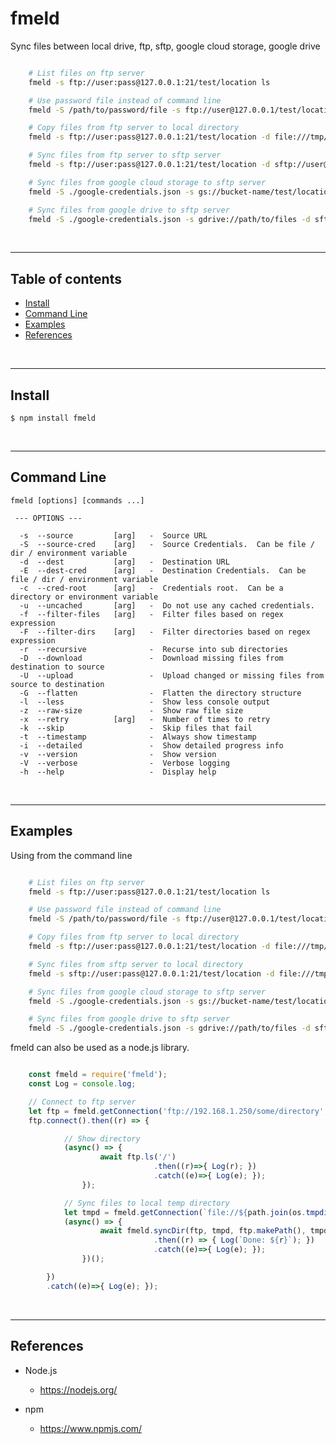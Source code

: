 
# fmeld

Sync files between local drive, ftp, sftp, google cloud storage, google drive


``` bash

    # List files on ftp server
    fmeld -s ftp://user:pass@127.0.0.1:21/test/location ls

    # Use password file instead of command line
    fmeld -S /path/to/password/file -s ftp://user@127.0.0.1/test/location ls

    # Copy files from ftp server to local directory
    fmeld -s ftp://user:pass@127.0.0.1:21/test/location -d file:///tmp/some/path cp

    # Sync files from ftp server to sftp server
    fmeld -s ftp://user:pass@127.0.0.1:21/test/location -d sftp://user@127.0.0.1:22/test/location sync -Ur

    # Sync files from google cloud storage to sftp server
    fmeld -S ./google-credentials.json -s gs://bucket-name/test/location -d sftp://user@127.0.0.1:22/test/location sync -Ur

    # Sync files from google drive to sftp server
    fmeld -S ./google-credentials.json -s gdrive://path/to/files -d sftp://user@127.0.0.1:22/upload/location sync -Ur

```
&nbsp;


---------------------------------------------------------------------
## Table of contents

* [Install](#install)
* [Command Line](#command-line)
* [Examples](#examples)
* [References](#references)

&nbsp;


---------------------------------------------------------------------
## Install

    $ npm install fmeld

&nbsp;


---------------------------------------------------------------------
## Command Line

```
fmeld [options] [commands ...]

 --- OPTIONS ---

  -s  --source         [arg]   -  Source URL
  -S  --source-cred    [arg]   -  Source Credentials.  Can be file / dir / environment variable
  -d  --dest           [arg]   -  Destination URL
  -E  --dest-cred      [arg]   -  Destination Credentials.  Can be file / dir / environment variable
  -c  --cred-root      [arg]   -  Credentials root.  Can be a directory or environment variable
  -u  --uncached       [arg]   -  Do not use any cached credentials.
  -f  --filter-files   [arg]   -  Filter files based on regex expression
  -F  --filter-dirs    [arg]   -  Filter directories based on regex expression
  -r  --recursive              -  Recurse into sub directories
  -D  --download               -  Download missing files from destination to source
  -U  --upload                 -  Upload changed or missing files from source to destination
  -G  --flatten                -  Flatten the directory structure
  -l  --less                   -  Show less console output
  -z  --raw-size               -  Show raw file size
  -x  --retry          [arg]   -  Number of times to retry
  -k  --skip                   -  Skip files that fail
  -t  --timestamp              -  Always show timestamp
  -i  --detailed               -  Show detailed progress info
  -v  --version                -  Show version
  -V  --verbose                -  Verbose logging
  -h  --help                   -  Display help

```

&nbsp;


---------------------------------------------------------------------
## Examples


Using from the command line

``` bash

    # List files on ftp server
    fmeld -s ftp://user:pass@127.0.0.1:21/test/location ls

    # Use password file instead of command line
    fmeld -S /path/to/password/file -s ftp://user@127.0.0.1/test/location ls

    # Copy files from ftp server to local directory
    fmeld -s ftp://user:pass@127.0.0.1:21/test/location -d file:///tmp/some/path cp

    # Sync files from sftp server to local directory
    fmeld -s sftp://user:pass@127.0.0.1:21/test/location -d file:///tmp/some/path sync -Dr

    # Sync files from google cloud storage to sftp server
    fmeld -S ./google-credentials.json -s gs://bucket-name/test/location -d sftp://user@127.0.0.1:22/test/location sync -Ur

    # Sync files from google drive to sftp server
    fmeld -S ./google-credentials.json -s gdrive://path/to/files -d sftp://user@127.0.0.1:22/upload/location sync -Ur

```


fmeld can also be used as a node.js library.

``` javascript

    const fmeld = require('fmeld');
    const Log = console.log;

    // Connect to ftp server
    let ftp = fmeld.getConnection('ftp://192.168.1.250/some/directory', null, {verbose: true});
    ftp.connect().then((r) => {

            // Show directory
            (async() => {
                    await ftp.ls('/')
                                .then((r)=>{ Log(r); })
                                .catch((e)=>{ Log(e); });
                });

            // Sync files to local temp directory
            let tmpd = fmeld.getConnection(`file://${path.join(os.tmpdir(), 'test')}`, null, {verbose: true});
            (async() => {
                    await fmeld.syncDir(ftp, tmpd, ftp.makePath(), tmpd.makePath(), {recursive: true}, fmeld.stdoutProgress)
                                .then((r) => { Log(`Done: ${r}`); })
                                .catch((e)=>{ Log(e); });
                })();

        })
        .catch((e)=>{ Log(e); });

```

&nbsp;


---------------------------------------------------------------------
## References

- Node.js
    - https://nodejs.org/

- npm
    - https://www.npmjs.com/
